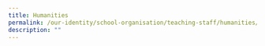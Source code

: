 ```yaml
---
title: Humanities
permalink: /our-identity/school-organisation/teaching-staff/humanities/
description: ""
---
```

